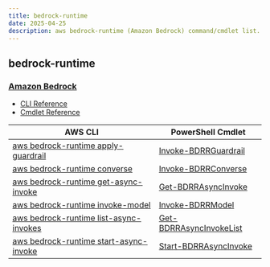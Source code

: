 ```yaml
---
title: bedrock-runtime
date: 2025-04-25
description: aws bedrock-runtime (Amazon Bedrock) command/cmdlet list.
---
```


## bedrock-runtime

### [Amazon Bedrock](https://aws.amazon.com/bedrock/)

* [CLI Reference](https://awscli.amazonaws.com/v2/documentation/api/latest/reference/bedrock-runtime/index.html)
* [Cmdlet Reference](https://docs.aws.amazon.com/powershell/latest/reference/items/BedrockRuntime_cmdlets.html)

|AWS CLI|PowerShell Cmdlet|
|----|----|
|[aws bedrock-runtime apply-guardrail](https://awscli.amazonaws.com/v2/documentation/api/latest/reference/bedrock-runtime/apply-guardrail.html)|[Invoke-BDRRGuardrail](https://docs.aws.amazon.com/powershell/latest/reference/items/Invoke-BDRRGuardrail.html)|
|[aws bedrock-runtime converse](https://awscli.amazonaws.com/v2/documentation/api/latest/reference/bedrock-runtime/converse.html)|[Invoke-BDRRConverse](https://docs.aws.amazon.com/powershell/latest/reference/items/Invoke-BDRRConverse.html)|
|[aws bedrock-runtime get-async-invoke](https://awscli.amazonaws.com/v2/documentation/api/latest/reference/bedrock-runtime/get-async-invoke.html)|[Get-BDRRAsyncInvoke](https://docs.aws.amazon.com/powershell/latest/reference/items/Get-BDRRAsyncInvoke.html)|
|[aws bedrock-runtime invoke-model](https://awscli.amazonaws.com/v2/documentation/api/latest/reference/bedrock-runtime/invoke-model.html)|[Invoke-BDRRModel](https://docs.aws.amazon.com/powershell/latest/reference/items/Invoke-BDRRModel.html)|
|[aws bedrock-runtime list-async-invokes](https://awscli.amazonaws.com/v2/documentation/api/latest/reference/bedrock-runtime/list-async-invokes.html)|[Get-BDRRAsyncInvokeList](https://docs.aws.amazon.com/powershell/latest/reference/items/Get-BDRRAsyncInvokeList.html)|
|[aws bedrock-runtime start-async-invoke](https://awscli.amazonaws.com/v2/documentation/api/latest/reference/bedrock-runtime/start-async-invoke.html)|[Start-BDRRAsyncInvoke](https://docs.aws.amazon.com/powershell/latest/reference/items/Start-BDRRAsyncInvoke.html)|

